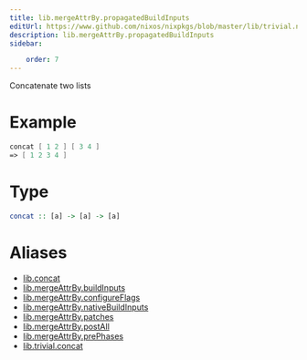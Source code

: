 ```yaml
---
title: lib.mergeAttrBy.propagatedBuildInputs
editUrl: https://www.github.com/nixos/nixpkgs/blob/master/lib/trivial.nix#L111C12
description: lib.mergeAttrBy.propagatedBuildInputs
sidebar:

    order: 7
---
```


Concatenate two lists

# Example

```nix
concat [ 1 2 ] [ 3 4 ]
=> [ 1 2 3 4 ]
```

# Type

```haskell
concat :: [a] -> [a] -> [a]
```


# Aliases

- [lib.concat](/reference/libconcat)
- [lib.mergeAttrBy.buildInputs](/reference/libmergeAttrBy.buildInputs)
- [lib.mergeAttrBy.configureFlags](/reference/libmergeAttrBy.configureFlags)
- [lib.mergeAttrBy.nativeBuildInputs](/reference/libmergeAttrBy.nativeBuildInputs)
- [lib.mergeAttrBy.patches](/reference/libmergeAttrBy.patches)
- [lib.mergeAttrBy.postAll](/reference/libmergeAttrBy.postAll)
- [lib.mergeAttrBy.prePhases](/reference/libmergeAttrBy.prePhases)
- [lib.trivial.concat](/reference/libtrivial.concat)


